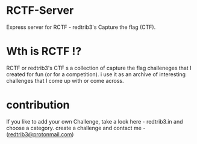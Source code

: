 # RCTF-Server

Express server for RCTF - redtrib3's Capture the flag (CTF).

# Wth is RCTF !?
RCTF or redtrib3's CTF s a collection of capture the flag challeneges that I created for fun (or for a competition). i use it as an archive of interesting challenges that I come up with or come across.

# contribution

If you like to add your own Challenge, take a look here - redtrib3.in and choose a category. create a challenge and contact me - (redtrib3@protonmail.com)


